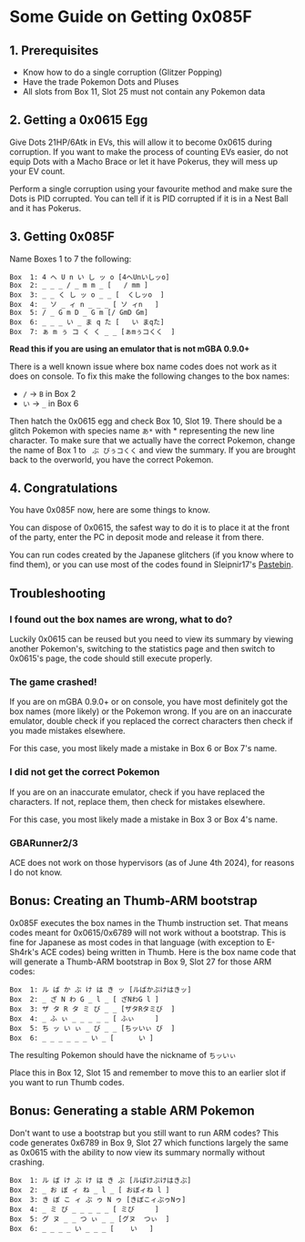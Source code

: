 # Some Guide on Getting 0x085F

## 1. Prerequisites

- Know how to do a single corruption (Glitzer Popping)
- Have the trade Pokemon Dots and Pluses
- All slots from Box 11, Slot 25 must not contain any Pokemon data

## 2. Getting a 0x0615 Egg

Give Dots 21HP/6Atk in EVs, this will allow it to become 0x0615 during corruption. If you want to make the process of counting EVs easier, do not equip Dots with a Macho Brace or let it have Pokerus, they will mess up your EV count.

Perform a single corruption using your favourite method and make sure the Dots is PID corrupted. You can tell if it is PID corrupted if it is in a Nest Ball and it has Pokerus.

## 3. Getting 0x085F

Name Boxes 1 to 7 the following:

```text
Box  1: 4 へ U n い し ッ o	[4へUnいしッo]
Box  2: _ _ _ / _ m m _	[   / mm ]
Box  3: _ _ く し ッ o _ _	[  くしッo  ]
Box  4: _ ソ _ ィ n _ _ _	[ ソ ィn   ]
Box  5: / _ G m D _ G m	[/ GmD Gm]
Box  6: _ _ _ い _ ま q た	[   い まqた]
Box  7: ぁ m ぅ コ く く _ _	[ぁmぅコくく  ]
```

**Read this if you are using an emulator that is not mGBA 0.9.0+**

There is a well known issue where box name codes does not work as it does on console. To fix this make the following changes to the box names:
- `/` &rarr; `B` in Box 2
- `い` &rarr; `_` in Box 6

Then hatch the 0x0615 egg and check Box 10, Slot 19. There should be a glitch Pokemon with species name `あ*` with * representing the new line character. To make sure that we actually have the correct Pokemon, change the name of Box 1 to ` ぶ びぅコくく` and view the summary. If you are brought back to the overworld, you have the correct Pokemon.

## 4. Congratulations

You have 0x085F now, here are some things to know.

You can dispose of 0x0615, the safest way to do it is to place it at the front of the party, enter the PC in deposit mode and release it from there.

You can run codes created by the Japanese glitchers (if you know where to find them), or you can use most of the codes found in Sleipnir17's [Pastebin](https://pastebin.com/u/Sleipnir17).

## Troubleshooting

### I found out the box names are wrong, what to do?

Luckily 0x0615 can be reused but you need to view its summary by viewing another Pokemon's, switching to the statistics page and then switch to 0x0615's page, the code should still execute properly.

### The game crashed! 

If you are on mGBA 0.9.0+ or on console, you have most definitely got the box names (more likely) or the Pokemon wrong. If you are on an inaccurate emulator, double check if you replaced the correct characters then check if you made mistakes elsewhere.

For this case, you most likely made a mistake in Box 6 or Box 7's name.

### I did not get the correct Pokemon

If you are on an inaccurate emulator, check if you have replaced the characters. If not, replace them, then check for mistakes elsewhere.

For this case, you most likely made a mistake in Box 3 or Box 4's name.

### GBARunner2/3

ACE does not work on those hypervisors (as of June 4th 2024), for reasons I do not know.

## Bonus: Creating an Thumb-ARM bootstrap

0x085F executes the box names in the Thumb instruction set. That means codes meant for 0x0615/0x6789 will not work without a bootstrap. This is fine for Japanese as most codes in that language (with exception to E-Sh4rk's ACE codes) being written in Thumb. Here is the box name code that will generate a Thumb-ARM bootstrap in Box 9, Slot 27 for those ARM codes:

```text
Box  1: ル ば か ぶ け は き ッ	[ルばかぶけはきッ]
Box  2: _ ざ N わ G _ l _	[ ざNわG l ]
Box  3: ザ タ R タ ミ び _ _	[ザタRタミび  ]
Box  4: _ ふ ぃ _ _ _ _ _	[ ふぃ     ]
Box  5: ち ッ い ぃ _ び _ _	[ちッいぃ び  ]
Box  6: _ _ _ _ _ _ い _	[      い ]
```

The resulting Pokemon should have the nickname of `ちッいぃ `

Place this in Box 12, Slot 15 and remember to move this to an earlier slot if you want to run Thumb codes.

## Bonus: Generating a stable ARM Pokemon

Don't want to use a bootstrap but you still want to run ARM codes? This code generates 0x6789 in Box 9, Slot 27 which functions largely the same as 0x0615 with the ability to now view its summary normally without crashing.

```
Box  1: ル ば け ぶ け は き ぶ	[ルばけぶけはきぶ]
Box  2: _ お ぼ ィ ね _ l _	[ おぼィね l ]
Box  3: き ぼ こ ィ ぶ ゥ N ゥ	[きぼこィぶゥNゥ]
Box  4: _ ミ び _ _ _ _ _	[ ミび     ]
Box  5: グ ヌ _ _ つ ぃ _ _	[グヌ  つぃ  ]
Box  6: _ _ _ _ い _ _ _	[    い   ]
```
